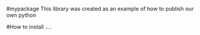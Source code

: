 #mypackage
This library was created as an example of how to publish our own python

#How to install
....